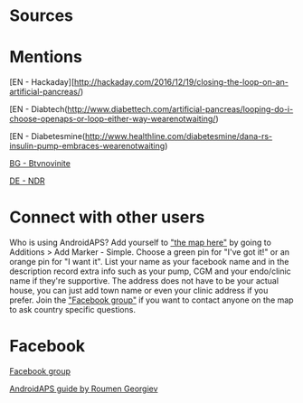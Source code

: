 Sources
=======

Mentions
========

[EN - Hackaday][http://hackaday.com/2016/12/19/closing-the-loop-on-an-artificial-pancreas/)

[EN - Diabtech(http://www.diabettech.com/artificial-pancreas/looping-do-i-choose-openaps-or-loop-either-way-wearenotwaiting/)

[EN - Diabetesmine(http://www.healthline.com/diabetesmine/dana-rs-insulin-pump-embraces-wearenotwaiting)

[BG - Btvnovinite](https://btvnovinite.bg/video/bulgaria/dnes-e-svetovnijat-den-za-borba-s-diabeta.html)

[DE - NDR](https://www.ndr.de/fernsehen/sendungen/visite/Diabetes-Blutzucker-automatisch-einstellen,visite13788.html)

Connect with other users
========================

Who is using AndroidAPS? Add yourself to ["the map here"](https://www.zeemaps.com/map?group=2617973) by going to Additions > Add Marker - Simple. Choose a green pin for "I've got it!" or an orange pin for "I want it". List your name as your facebook name and in the description record extra info such as your pump, CGM and your endo/clinic name if they're supportive. 
The address does not have to be your actual house, you can just add town name or even your clinic address if you prefer. Join the ["Facebook group"](https://www.facebook.com/groups/1900195340201874/) if you want to contact anyone on the map to ask country specific questions.


Facebook
========

[Facebook group](https://www.facebook.com/groups/1900195340201874/)

[AndroidAPS guide by Roumen Georgiev](https://www.facebook.com/groups/1900195340201874/files/)